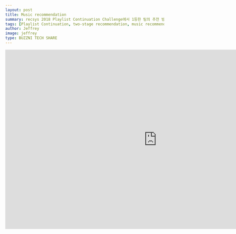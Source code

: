 ```yaml
---
layout: post
title: Music recommendation
summary: recsys 2018 Playlist Continuation Challenge에서 1등한 팀의 추천 방식을 설명한 논문입니다.
tags: [Playlist Continuation, two-stage recommendation, music recommendation, recsys challenge, spotify]
author: Jeffrey
image: jeffrey
type: BUZZNI TECH SHARE
---
```



<iframe src="https://docs.google.com/presentation/d/1yCpC12Ay8o7WjYAUent-dDyi_IwFKDirm32thJelvyU/preview" frameborder="0" width="960" height="569" allowfullscreen="true" mozallowfullscreen="true" webkitallowfullscreen="true"></iframe>